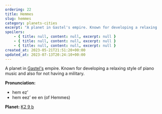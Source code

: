 ```yaml
---
ordering: 22
title: Hemmes
slug: hemmes
category: planets-cities
excerpt: "A planet in Gastel's empire. Known for developing a relaxing style of piano music and also for not h..."
spoilers:
    - { title: null, content: null, excerpt: null }
    - { title: null, content: null, excerpt: null }
    - { title: null, content: null, excerpt: null }
created_at: 2023-05-21T21:51:20+00:00
updated_at: 2023-07-13T20:24:10+00:00
---
```

A planet in [Gastel's](/category/planets-cities/gastel) empire. Known for developing a relaxing style of piano music and also for not having a military.

**Pronunciation:**
- hem ez’
- hem eez’ ee en (of Hemmes)

**Planet:**
[K2 9 b](https://exoplanets.nasa.gov/exoplanet-catalog/4758/k2-9-b/)
